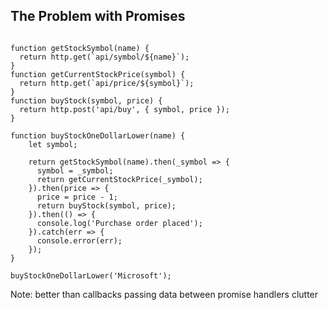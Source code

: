 ## The Problem with Promises

<pre><code style="max-height: 100%">
function getStockSymbol(name) {
  return http.get(`api/symbol/${name}`);
}
function getCurrentStockPrice(symbol) {
  return http.get(`api/price/${symbol}`);
}
function buyStock(symbol, price) {
  return http.post('api/buy', { symbol, price });
}

function buyStockOneDollarLower(name) {
    let symbol;

    return getStockSymbol(name).then(_symbol => {
      symbol = _symbol;
      return getCurrentStockPrice(_symbol);
    }).then(price => {
      price = price - 1;
      return buyStock(symbol, price);
    }).then(() => {
      console.log('Purchase order placed');
    }).catch(err => {
      console.error(err);
    });
}

buyStockOneDollarLower('Microsoft');
</code></pre>

Note:
    better than callbacks
    passing data between promise handlers
    clutter

